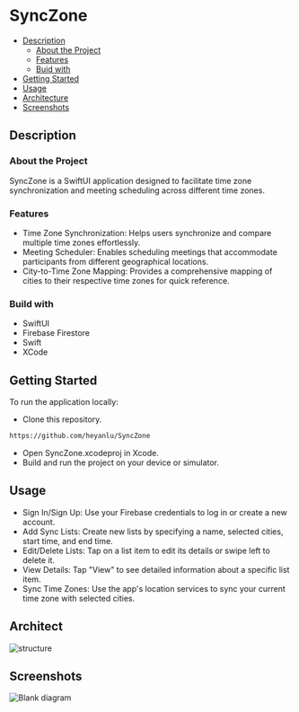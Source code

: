 # SyncZone 

- [Description](#description)
  - [About the Project](#about-the-project)
  - [Features](#features)
  - [Buid with](#buid-with)
- [Getting Started](#getting-started)
- [Usage](#usage)
- [Architecture](#architecture)
- [Screenshots](#screenshots)


## Description

### About the Project
SyncZone is a SwiftUI application designed to facilitate time zone synchronization and meeting scheduling across different time zones.


### Features
- Time Zone Synchronization: Helps users synchronize and compare multiple time zones effortlessly.
- Meeting Scheduler: Enables scheduling meetings that accommodate participants from different geographical locations.
- City-to-Time Zone Mapping: Provides a comprehensive mapping of cities to their respective time zones for quick reference.

### Build with
- SwiftUI
- Firebase Firestore
- Swift
- XCode

## Getting Started 
To run the application locally:

- Clone this repository.
```bash
https://github.com/heyanlu/SyncZone
```
- Open SyncZone.xcodeproj in Xcode.
- Build and run the project on your device or simulator.

## Usage
- Sign In/Sign Up: Use your Firebase credentials to log in or create a new account.
- Add Sync Lists: Create new lists by specifying a name, selected cities, start time, and end time.
- Edit/Delete Lists: Tap on a list item to edit its details or swipe left to delete it.
- View Details: Tap "View" to see detailed information about a specific list item.
- Sync Time Zones: Use the app's location services to sync your current time zone with selected cities.

## Architect
![structure](https://github.com/heyanlu/SyncZone/assets/116776352/4c5fdb15-be7b-4466-a836-b0687c8777d4)

## Screenshots
![Blank diagram](https://github.com/heyanlu/SyncZone/assets/116776352/52b74538-79e8-4391-8a8e-18a22f789d9e)

